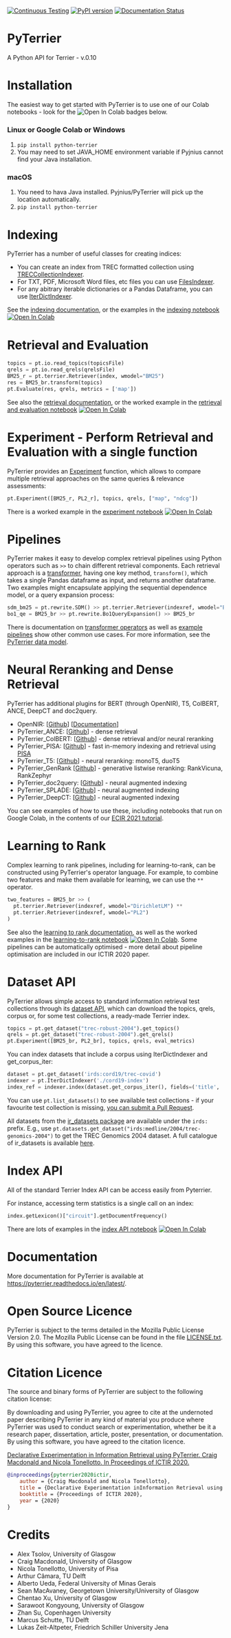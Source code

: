 [![Continuous Testing](https://github.com/terrier-org/pyterrier/actions/workflows/push.yml/badge.svg)](https://github.com/terrier-org/pyterrier/actions/workflows/push.yml)
[![PyPI version](https://badge.fury.io/py/python-terrier.svg)](https://badge.fury.io/py/python-terrier)
[![Documentation Status](https://readthedocs.org/projects/pyterrier/badge/?version=latest)](https://pyterrier.readthedocs.io/en/latest/)


# PyTerrier

A Python API for Terrier - v.0.10

# Installation

The easiest way to get started with PyTerrier is to use one of our Colab notebooks - look for the ![Open In Colab](https://colab.research.google.com/assets/colab-badge.svg) badges below.

### Linux or Google Colab or Windows
1. `pip install python-terrier`
2. You may need to set JAVA_HOME environment variable if Pyjnius cannot find your Java installation.

### macOS

1. You need to hava Java installed. Pyjnius/PyTerrier will pick up the location automatically.
2. `pip install python-terrier`

# Indexing

PyTerrier has a number of useful classes for creating indices:

 - You can create an index from TREC formatted collection using [TRECCollectionIndexer](https://pyterrier.readthedocs.io/en/latest/terrier-indexing.html#treccollectionindexer).    
 - For TXT, PDF, Microsoft Word files, etc files you can use [FilesIndexer](https://pyterrier.readthedocs.io/en/latest/terrier-indexing.html#filesindexer).
 - For any abitrary iterable dictionaries or a Pandas Dataframe, you can use [IterDictIndexer](https://pyterrier.readthedocs.io/en/latest/terrier-indexing.html#iterdictindexer).

See the [indexing documentation](https://pyterrier.readthedocs.io/en/latest/terrier-indexing.html), or the examples in the [indexing notebook](examples/notebooks/indexing.ipynb) [![Open In Colab](https://colab.research.google.com/assets/colab-badge.svg)](https://colab.research.google.com/github/terrier-org/pyterrier/blob/master/examples/notebooks/indexing.ipynb)

# Retrieval and Evaluation

```python
topics = pt.io.read_topics(topicsFile)
qrels = pt.io.read_qrels(qrelsFile)
BM25_r = pt.terrier.Retriever(index, wmodel="BM25")
res = BM25_br.transform(topics)
pt.Evaluate(res, qrels, metrics = ['map'])
```

See also the [retrieval documentation](https://pyterrier.readthedocs.io/en/latest/terrier-retrieval.html), or the worked example in the [retrieval and evaluation notebook](examples/notebooks/retrieval_and_evaluation.ipynb) [![Open In Colab](https://colab.research.google.com/assets/colab-badge.svg)](https://colab.research.google.com/github/terrier-org/pyterrier/blob/master/examples/notebooks/retrieval_and_evaluation.ipynb)

# Experiment - Perform Retrieval and Evaluation with a single function
PyTerrier provides an [Experiment](https://pyterrier.readthedocs.io/en/latest/experiments.html) function, which allows to compare multiple retrieval approaches on the same queries & relevance assessments:

```python
pt.Experiment([BM25_r, PL2_r], topics, qrels, ["map", "ndcg"])
```

There is a worked example in the [experiment notebook](examples/notebooks/experiment.ipynb) [![Open In Colab](https://colab.research.google.com/assets/colab-badge.svg)](https://colab.research.google.com/github/terrier-org/pyterrier/blob/master/examples/notebooks/experiment.ipynb)

# Pipelines

PyTerrier makes it easy to develop complex retrieval pipelines using Python operators such as `>>` to chain different retrieval components. Each retrieval approach is a [transformer](https://pyterrier.readthedocs.io/en/latest/transformer.html), having one key method, `transform()`, which takes a single Pandas dataframe as input, and returns another dataframe. Two examples might encapsulate applying the sequential dependence model, or a query expansion process:
```python
sdm_bm25 = pt.rewrite.SDM() >> pt.terrier.Retriever(indexref, wmodel="BM25")
bo1_qe = BM25_br >> pt.rewrite.Bo1QueryExpansion() >> BM25_br
```

There is documentation on [transformer operators](https://pyterrier.readthedocs.io/en/latest/operators.html) as well as [example pipelines](https://pyterrier.readthedocs.io/en/latest/pipeline_examples.html) show other common use cases. For more information, see the [PyTerrier data model](https://pyterrier.readthedocs.io/en/latest/datamodel.html).

# Neural Reranking and Dense Retrieval

PyTerrier has additional plugins for BERT (through OpenNIR), T5, ColBERT, ANCE, DeepCT and doc2query.

 - OpenNIR: [[Github](https://github.com/Georgetown-IR-Lab/OpenNIR)] [[Documentation](https://opennir.net/)]
 - PyTerrier_ANCE: [[Github](https://github.com/terrierteam/pyterrier_ance)] - dense retrieval
 - PyTerrier_ColBERT: [[Github](https://github.com/terrierteam/pyterrier_colbert)] - dense retrieval and/or neural reranking
 - PyTerrier_PISA: [[Github](https://github.com/terrierteam/pyterrier_pisa)] - fast in-memory indexing and retrieval using [PISA](https://github.com/pisa-engine/pisa)
 - PyTerrier_T5: [[Github](https://github.com/terrierteam/pyterrier_t5)] - neural reranking: monoT5, duoT5
 - PyTerrier_GenRank [[Github](https://github.com/emory-irlab/pyterrier_genrank)] - generative listwise reranking: RankVicuna, RankZephyr
 - PyTerrier_doc2query: [[Github](https://github.com/terrierteam/pyterrier_doc2query)] - neural augmented indexing
 - PyTerrier_SPLADE: [[Github](https://github.com/cmacdonald/pyt_splade)] - neural augmented indexing
 - PyTerrier_DeepCT: [[Github](https://github.com/terrierteam/pyterrier_deepct)] - neural augmented indexing

You can see examples of how to use these, including notebooks that run on Google Colab, in the contents of our [ECIR 2021 tutorial](https://github.com/terrier-org/ecir2021tutorial).

# Learning to Rank

Complex learning to rank pipelines, including for learning-to-rank, can be constructed using PyTerrier's operator language. For example, to combine two features and make them available for learning, we can use the `**` operator.
```python
two_features = BM25_br >> ( 
  pt.terrier.Retriever(indexref, wmodel="DirichletLM") ** 
  pt.terrier.Retriever(indexref, wmodel="PL2") 
)
```

See also the [learning to rank documentation](https://pyterrier.readthedocs.io/en/latest/ltr.html), as well as the worked examples in the [learning-to-rank notebook](examples/notebooks/ltr.ipynb) [![Open In Colab](https://colab.research.google.com/assets/colab-badge.svg)](https://colab.research.google.com/github/terrier-org/pyterrier/blob/master/examples/notebooks/ltr.ipynb). Some pipelines can be automatically optimised - more detail about pipeline optimisation are included in our ICTIR 2020 paper.

# Dataset API

PyTerrier allows simple access to standard information retrieval test collections through its [dataset API](https://pyterrier.readthedocs.io/en/latest/datasets.html), which can download the topics, qrels, corpus or, for some test collections, a ready-made Terrier index.

```python
topics = pt.get_dataset("trec-robust-2004").get_topics()
qrels = pt.get_dataset("trec-robust-2004").get_qrels()
pt.Experiment([BM25_br, PL2_br], topics, qrels, eval_metrics)
```

You can index datasets that include a corpus using IterDictIndexer and get_corpus_iter:

```python
dataset = pt.get_dataset('irds:cord19/trec-covid')
indexer = pt.IterDictIndexer('./cord19-index')
index_ref = indexer.index(dataset.get_corpus_iter(), fields=('title', 'abstract'))
```

You can use `pt.list_datasets()` to see available test collections - if your favourite test collection is missing, [you can submit a Pull Request](https://github.com/terrier-org/pyterrier/pulls).

All datasets from the [ir_datasets package](https://github.com/allenai/ir_datasets) are available
under the `irds:` prefix. E.g., use `pt.datasets.get_dataset("irds:medline/2004/trec-genomics-2004")`
to get the TREC Genomics 2004 dataset. A full catalogue of ir_datasets is available [here](https://ir-datasets.com/all.html).

# Index API

All of the standard Terrier Index API can be access easily from Pyterrier. 

For instance, accessing term statistics is a single call on an index:
```python
index.getLexicon()["circuit"].getDocumentFrequency()
```

There are lots of examples in the [index API notebook](examples/notebooks/index_api.ipynb) [![Open In Colab](https://colab.research.google.com/assets/colab-badge.svg)](https://colab.research.google.com/github/terrier-org/pyterrier/blob/master/examples/notebooks/index_api.ipynb)

# Documentation

More documentation for PyTerrier is available at https://pyterrier.readthedocs.io/en/latest/.

# Open Source Licence

PyTerrier is subject to the terms detailed in the Mozilla Public License Version 2.0. The Mozilla Public License can be found in the file [LICENSE.txt](LICENSE.txt). By using this software, you have agreed to the licence.

# Citation Licence

The source and binary forms of PyTerrier are subject to the following citation license: 

By downloading and using PyTerrier, you agree to cite at the undernoted paper describing PyTerrier in any kind of material you produce where PyTerrier was used to conduct search or experimentation, whether be it a research paper, dissertation, article, poster, presentation, or documentation. By using this software, you have agreed to the citation licence.

[Declarative Experimentation in Information Retrieval using PyTerrier. Craig Macdonald and Nicola Tonellotto. In Proceedings of ICTIR 2020.](https://arxiv.org/abs/2007.14271)

```bibtex
@inproceedings{pyterrier2020ictir,
    author = {Craig Macdonald and Nicola Tonellotto},
    title = {Declarative Experimentation inInformation Retrieval using PyTerrier},
    booktitle = {Proceedings of ICTIR 2020},
    year = {2020}
}

```

# Credits

 - Alex Tsolov, University of Glasgow
 - Craig Macdonald, University of Glasgow
 - Nicola Tonellotto, University of Pisa
 - Arthur Câmara, TU Delft
 - Alberto Ueda, Federal University of Minas Gerais
 - Sean MacAvaney, Georgetown University/University of Glasgow
 - Chentao Xu, University of Glasgow
 - Sarawoot Kongyoung, University of Glasgow
 - Zhan Su, Copenhagen University
 - Marcus Schutte, TU Delft
 - Lukas Zeit-Altpeter, Friedrich Schiller University Jena
